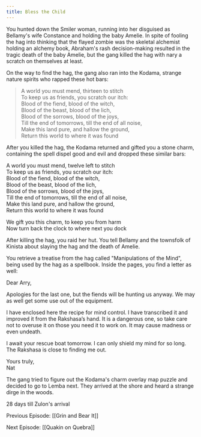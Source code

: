 ```yaml
---
title: Bless the Child
---
```


You hunted down the Smiler woman, running into her disguised as Bellamy's wife Constance and holding the baby Amelie. In spite of fooling the hag into thinking that the flayed zombie was the skeletal alchemist holding an alchemy book, Abraham's rash decision-making resulted in the tragic death of the baby Amelie, but the gang killed the hag with nary a scratch on themselves at least.

On the way to find the hag, the gang also ran into the Kodama, strange nature spirits who rapped these hot bars: 

> A world you must mend, thirteen to stitch\
To keep us as friends, you scratch our itch:\
Blood of the fiend, blood of the witch,\
Blood of the beast, blood of the lich,\
Blood of the sorrows, blood of the joys, \
Till the end of tomorrows, till the end of all noise,\
Make this land pure, and hallow the ground,\
Return this world to where it was found

After you killed the hag, the Kodama returned and gifted you a stone charm, containing the spell dispel good and evil and dropped these similar bars:

A world you must mend, twelve left to stitch\
To keep us as friends, you scratch our itch:\
Blood of the fiend, blood of the witch,\
Blood of the beast, blood of the lich,\
Blood of the sorrows, blood of the joys, \
Till the end of tomorrows, till the end of all noise,\
Make this land pure, and hallow the ground,\
Return this world to where it was found

We gift you this charm, to keep you from harm\
Now turn back the clock to where next you dock

After killing the hag, you raid her hut. You tell Bellamy and the townsfolk of Kinista about slaying the hag and the death of Amelie. 

You retrieve a treatise from the hag called "Manipulations of the Mind", being used by the hag as a spellbook. Inside the pages, you find a letter as well: 

Dear Arry,

Apologies for the last one, but the fiends will be hunting us anyway. We may as well get some use out of the equipment. 

I have enclosed here the recipe for mind control. I have transcribed it and improved it from the Rakshasa’s hand. It is a dangerous one, so take care not to overuse it on those you need it to work on. It may cause madness or even undeath. 

I await your rescue boat tomorrow. I can only shield my mind for so long. The Rakshasa is close to finding me out. 

Yours truly, \
Nat

The gang tried to figure out the Kodama's charm overlay map puzzle and decided to go to Lemba next. They arrived at the shore and heard a strange dirge in the woods. 

28 days till Zulon's arrival

Previous Episode: [[Grin and Bear It]]

Next Episode: [[Quakin on Quebra]]